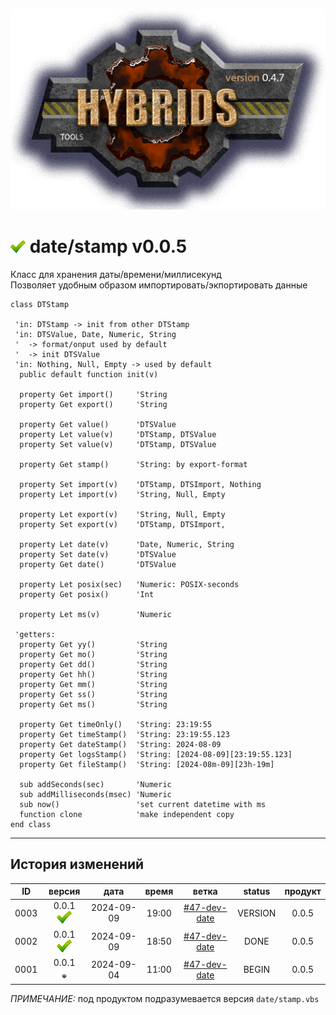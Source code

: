 [![logo](../../logo.png)](../../docs.md "documentation") 

[M]: ../date.md        "родитель"
[P]: ../../icons/progress.png  "в процессе..."
[S]: ../../icons/success.png   "ошибок не обнаружено"
[E]: ../../icons/empty.png     "нет данных"

[Tree]: tree.md

[![S]][M] date/stamp v0.0.5
===========================
Класс для хранения даты/времени/миллисекунд  
Позволяет удобным образом импортировать/экпортировать данные

```vbs
class DTStamp

 'in: DTStamp -> init from other DTStamp
 'in: DTSValue, Date, Numeric, String
 '  -> format/onput used by default
 '  -> init DTSValue 
 'in: Nothing, Null, Empty -> used by default
  public default function init(v) 

  property Get import()     'String
  property Get export()     'String

  property Get value()      'DTSValue
  property Let value(v)     'DTStamp, DTSValue
  property Set value(v)     'DTStamp, DTSValue

  property Get stamp()      'String: by export-format

  property Set import(v)    'DTStamp, DTSImport, Nothing
  property Let import(v)    'String, Null, Empty

  property Let export(v)    'String, Null, Empty
  property Set export(v)    'DTStamp, DTSImport, 

  property Let date(v)      'Date, Numeric, String
  property Set date(v)      'DTSValue
  property Get date()       'DTSValue

  property Let posix(sec)   'Numeric: POSIX-seconds
  property Get posix()      'Int

  property Let ms(v)        'Numeric

 'getters:
  property Get yy()         'String
  property Get mo()         'String
  property Get dd()         'String
  property Get hh()         'String
  property Get mm()         'String
  property Get ss()         'String
  property Get ms()         'String

  property Get timeOnly()   'String: 23:19:55
  property Get timeStamp()  'String: 23:19:55.123
  property Get dateStamp()  'String: 2024-08-09
  property Get logsStamp()  'String: [2024-08-09][23:19:55.123]
  property Get fileStamp()  'String: [2024-08m-09][23h-19m]

  sub addSeconds(sec)       'Numeric
  sub addMilliseconds(msec) 'Numeric
  sub now()                 'set current datetime with ms
  function clone            'make independent copy
end class
```

--------------------------------------------------------------------------------

История изменений 
-----------------

| **ID** |      версия     |    дата    | время |     ветка      | status  | продукт |  
|:------:|:---------------:|:----------:|:-----:|:--------------:|:-------:|:-------:|  
|  0003  | 0.0.1 [![S]][M] | 2024-09-09 | 19:00 | [#47-dev-date] | VERSION |  0.0.5  |  
|  0002  | 0.0.1 [![S]][M] | 2024-09-09 | 18:50 | [#47-dev-date] |  DONE   |  0.0.5  |  
|  0001  | 0.0.1 [![E]][M] | 2024-09-04 | 11:00 | [#47-dev-date] |  BEGIN  |  0.0.5  |  

*ПРИМЕЧАНИЕ:* под продуктом подразумевается версия `date/stamp.vbs`  

[#47-dev-date]:  ../../history.md#-v047-dev

